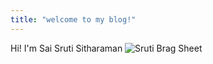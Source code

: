 ```yaml
---
title: "welcome to my blog!"
---
```


Hi! I'm Sai Sruti Sitharaman
![Sruti](/github-pages-with-jekyll/docs/assets/sruti.jpg)
Brag Sheet 
